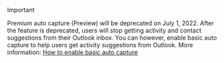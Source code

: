 > [!IMPORTANT]
> Premium auto capture (Preview) will be deprecated on July 1, 2022. After the feature is deprecated, users will stop getting activity and contact suggestions from their Outlook inbox. You can however, enable basic auto capture to help users get activity suggestions from Outlook. More information: [How to enable basic auto capture](#how-to-enable-basic-auto-capture)